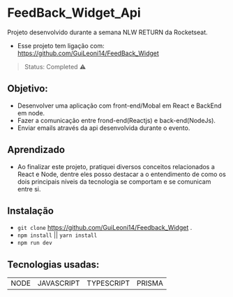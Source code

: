 # FeedBack_Widget_Api
Projeto desenvolvido durante a semana NLW RETURN da Rocketseat.
- Esse projeto tem ligação com: https://github.com/GuiLeoni14/FeedBack_Widget
> Status: Completed ⚠️

## Objetivo:
+ Desenvolver uma aplicação com front-end/Mobal em React e BackEnd em node.
+ Fazer a comunicação entre frond-end(Reactjs) e back-end(NodeJs).
+ Enviar emails através da api desenvolvida durante o evento.

## Aprendizado
+ Ao finalizar este projeto, pratiquei diversos conceitos relacionados a React e Node, dentre eles posso destacar a o entendimento de como os dois principais
níveis da tecnologia se comportam e se comunicam entre si.

## Instalação
- `git clone` https://github.com/GuiLeoni14/Feedback_Widget .
- `npm install` || `yarn install`
- `npm run dev`

## Tecnologias usadas:

<table>
  <tr>
    <td>NODE</td>
    <td>JAVASCRIPT</td>
    <td>TYPESCRIPT</td>
    <td>PRISMA</td>
  </tr>
</table>




